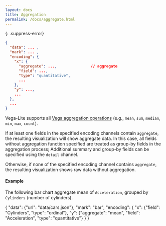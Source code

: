 ```yaml
---
layout: docs
title: Aggregation
permalink: /docs/aggregate.html
---
```


<!-- TODO why aggregation -->

{: .suppress-error}
```json
{
  "data": ... ,
  "mark": ... ,
  "encoding": {
    "x": {
      "aggregate": ...,               // aggregate
      "field": ...,
      "type": "quantitative",
      ...
    },
    "y": ...,
    ...
  },
  ...
}
```

Vega-Lite supports all [Vega aggregation operations](https://github.com/vega/vega/wiki/Data-Transforms#-aggregate) (e.g., `mean`, `sum`, `median`, `min`, `max`, `count`).

If at least one fields in the specified encoding channels contain `aggregate`, the resulting visualization will show aggregate data.  In this case, all fields without aggregation function specified are treated as group-by fields in the aggregation process; Additional summary and group-by fields can be specified using the `detail` channel.

Otherwise, if none of the specified encoding channel contains `aggregate`,
the resulting visualization shows raw data without aggregation.


#### Example

The following bar chart aggregate mean of `Acceleration`, grouped by
`Cylinders` (number of cylinders).

<span class="vl-example">
{
  "data": {"url": "data/cars.json"},
  "mark": "bar",
  "encoding": {
    "x": {"field": "Cylinders", "type": "ordinal"},
    "y": {"aggregate": "mean", "field": "Acceleration", "type": "quantitative"}
  }
}
</span>

<!-- TODO make scatter_aggregate_detail -->
